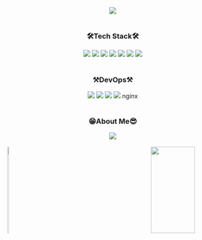 <div align="center">
  <img src="https://capsule-render.vercel.app/api?type=rect&color=black&width=100&height=300&section=header&text=Welcome%20to%0AKeunjae%27s%20Github&fontSize=50&animation=fadeIn&fontColor=ffffff" />
</div>
<br />


<h3 align="center">🛠Tech Stack🛠</h3>
<div align="center">
  <img src="https://img.shields.io/badge/JavaScript-F7DF1E?style=flat-square&logo=javascript&logoColor=white" />
  <img src="https://img.shields.io/badge/TypeScript-3178C6?style=flat-square&logo=TypeScript&logoColor=white" />
  <img src="https://img.shields.io/badge/React-61DAFB?style=flat-square&logo=React&logoColor=white" />
  <img src="https://img.shields.io/badge/React%20Query-FF4154?style=flat-square&logo=React%20Query&logoColor=white" />
  <img src="https://img.shields.io/badge/Next.js-000000?style=flat-square&logo=Next.js&logoColor=white" />
  <img src="https://img.shields.io/badge/Recoil-3578E5?style=flat-square&logo=Recoil&logoColor=white" />
  <img src="https://img.shields.io/badge/MSW-FF6A33?style=flat-square&logo=mockserviceworker&logoColor=white" />
</div>
<br />

<h3 align="center">⚒DevOps⚒</h3>
<div align="center">
  <img src="https://img.shields.io/badge/Amazon EC2-FF9900?style=flat-square&logo=amazonec2&logoColor=white" />
  <img src="https://img.shields.io/badge/Amazon S3-569A31?style=flat-square&logo=amazons3&logoColor=white" />
  <img src="https://img.shields.io/badge/Github Actions-2088FF?style=flat-square&logo=githubactions&logoColor=white" />
  <img src="https://img.shields.io/badge/NGINX-009639?style=flat-square&logo=nginx&logoColor=white" />
nginx
</div>
<br />

<h3 align="center">😁About Me😎</h3>
<div align="center">
  <a href="https://velog.io/@tjrmswo/posts">
    <img src="https://img.shields.io/badge/velog-20C997?style=flat-square&logo=velog&logoColor=white" />
  </a>
</div>
<br />

<div align="center" style="display: flex; justify-content: space-between; align-items: center; width: 100%">
  <a href="https://github.com/tjrmswo">
    <img src="https://github-readme-stats.vercel.app/api?username=tjrmswo&theme=merko&show_icons=true&title_color=ff69b4" style="width: 45%; height:200px;" />
  </a>
  <img src="https://github-readme-stats.vercel.app/api/top-langs/?username=tjrmswo&layout=compact&theme=merko&title_color=ffd700" style="width: 45%; height:200px;" />
</div>

